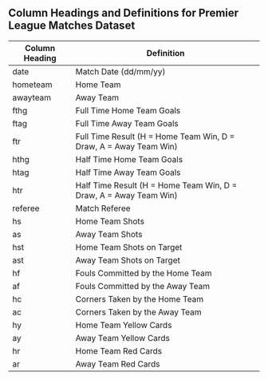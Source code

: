 ## Column Headings and Definitions for Premier League Matches Dataset

| Column Heading | Definition |
| -------------- | ---------- |
| date | Match Date (dd/mm/yy) |
| hometeam | Home Team |
| awayteam | Away Team |
| fthg | Full Time Home Team Goals |
| ftag | Full Time Away Team Goals |
| ftr | Full Time Result (H = Home Team Win, D = Draw, A = Away Team Win) |
| hthg | Half Time Home Team Goals |
| htag | Half Time Away Team Goals |
| htr | Half Time Result (H = Home Team Win, D = Draw, A = Away Team Win) |
| referee | Match Referee |
| hs | Home Team Shots |
| as | Away Team Shots |
| hst | Home Team Shots on Target |
| ast | Away Team Shots on Target |
| hf | Fouls Committed by the Home Team |
| af | Fouls Committed by the Away Team |
| hc | Corners Taken by the Home Team |
| ac | Corners Taken by the Away Team |
| hy | Home Team Yellow Cards |
| ay | Away Team Yellow Cards |
| hr | Home Team Red Cards |
| ar | Away Team Red Cards |